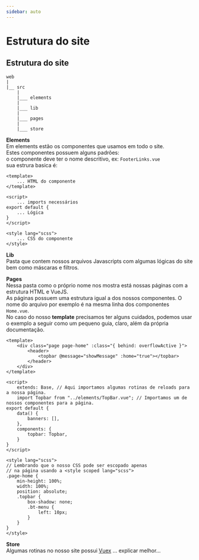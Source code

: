 ```yaml
---
sidebar: auto
---
```


# Estrutura do site

## Estrutura do site
 
```
web
|
|__ src
    |
    |___ elements
    |
    |___ lib
    |
    |___ pages
    |
    |___ store
```

**Elements**  
Em elements estão os componentes que usamos em todo o site.  
Estes componentes possuem alguns padrões:  
o componente deve ter o nome descritivo, ex: ```FooterLinks.vue```  
sua estrura basica é:
```
<template>
    ... HTML do componente
</template>

<script>
    ... imports necessários
export default {
	... Lógica 
}
</script>

<style lang="scss">
    ... CSS do componente
</style>

```

**Lib**  
Pasta que contem nossos arquivos Javascripts com algumas lógicas do site bem como máscaras e filtros.

**Pages**  
Nessa pasta como o próprio nome nos mostra está nossas páginas com a estrutura HTML e VueJS.  
As páginas possuem uma estrutura igual a dos nossos componentes. O nome do arquivo por exemplo é na mesma linha dos componentes ```Home.vue```.  
No caso do nosso **template** precisamos ter alguns cuidados, podemos usar o exemplo a seguir como um pequeno guia, claro, além da própria documentação.
```
<template>
    <div class="page page-home" :class="{ behind: overflowActive }">
        <header>
            <topbar @message="showMessage" :home="true"></topbar>
        </header>
    </div>
</template>

<script>
    extends: Base, // Aqui importamos algumas rotinas de reloads para a nossa página.
    import Topbar from "../elements/TopBar.vue"; // Importamos um de nossos componentes para a página.
export default {
	data() {
        banners: [],
    },
    components: {
        topbar: Topbar,
    }
}
</script>

<style lang="scss">
// Lembrando que o nosso CSS pode ser escopado apenas 
// na página usando a <style scoped lang="scss">
.page-home {
    min-height: 100%;
    width: 100%;
    position: absolute;
    .topbar {
        box-shadow: none;
        .bt-menu {
            left: 10px;
        }
    }
}    
</style>
```

**Store**  
Algumas rotinas no nosso site possui [Vuex](https://vuex.vuejs.org/ptbr/) ... explicar melhor...
